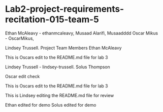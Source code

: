 # Lab2-project-requirements-recitation-015-team-5

Ethan McAleavy - ethanmcaleavy,
Musaad Alarifi, Musaadddd
Oscar Mikus - OscarMikus,

Lindsey Trussell.
Project Team Members
Ethan McAleavy


This is Oscars edit to the README.md file for lab 3

Lindsey Trussell - lindsey-trussell.
Solus Thompson

Oscar edit check

This is Oscars edit to the README.md file for lab 3

This is Lindsey editing the README.md file for review

Ethan edited for demo
Solus edited for demo

